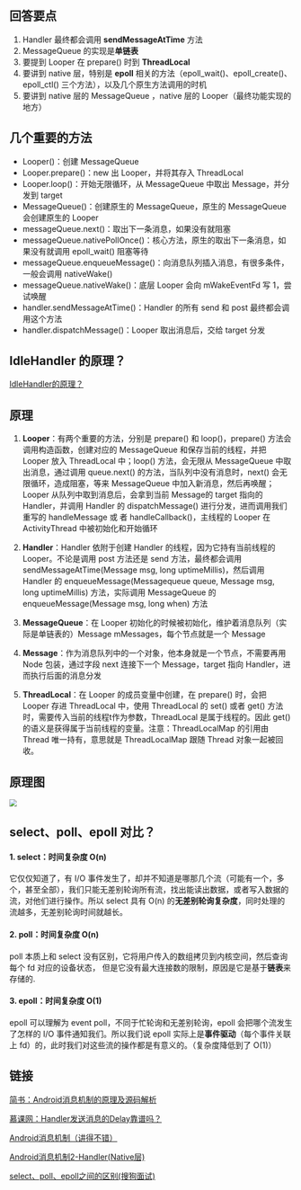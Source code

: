 ## 回答要点

1. Handler 最终都会调用 **sendMessageAtTime** 方法
2. MessageQueue 的实现是**单链表**
3. 要提到 Looper 在 prepare() 时到 **ThreadLocal**
4. 要讲到 native 层，特别是 **epoll** 相关的方法（epoll_wait()、epoll_create()、epoll_ctl() 三个方法），以及几个原生方法调用的时机
5. 要讲到 native 层的 MessageQueue ，native 层的 Looper（最终功能实现的地方）

## 几个重要的方法

- Looper()：创建 MessageQueue
- Looper.prepare()：new 出 Looper，并将其存入 ThreadLocal
- Looper.loop()：开始无限循环，从 MessageQueue 中取出 Message，并分发到 target
- MessageQueue()：创建原生的 MessageQueue，原生的 MessageQueue 会创建原生的 Looper
- messageQueue.next()：取出下一条消息，如果没有就阻塞
- messageQueue.nativePollOnce()：核心方法，原生的取出下一条消息，如果没有就调用 epoll_wait() 阻塞等待
- messageQueue.enqueueMessage()：向消息队列插入消息，有很多条件，一般会调用 nativeWake()
- messageQueue.nativeWake()：底层 Looper 会向 mWakeEventFd 写 1，尝试唤醒
- handler.sendMessageAtTime()：Handler 的所有 send 和 post 最终都会调用这个方法
- handler.dispatchMessage()：Looper 取出消息后，交给 target 分发

## IdleHandler 的原理？

[IdleHandler的原理？](./重要/IdleHandler的原理？.md)

## 原理

1. **Looper**：有两个重要的方法，分别是 prepare() 和 loop()，prepare() 方法会调用构造函数，创建对应的 MessageQueue 和保存当前的线程，并把 Looper 放入 ThreadLocal 中；loop() 方法，会无限从 MessageQueue 中取出消息，通过调用 queue.next() 的方法，当队列中没有消息时，next() 会无限循环，造成阻塞，等来 MessageQueue 中加入新消息，然后再唤醒；Looper 从队列中取到消息后，会拿到当前 Message的 target 指向的 Handler，并调用 Handler 的 dispatchMessage() 进行分发，进而调用我们重写的 handleMessage 或 者 handleCallback()，主线程的 Looper 在 ActivityThread 中被初始化和开始循环

2. **Handler**：Handler 依附于创建 Handler 的线程，因为它持有当前线程的 Looper。不论是调用 post 方法还是 send 方法，最终都会调用 sendMessageAtTime(Message msg, long uptimeMillis)，然后调用 Handler 的 enqueueMessage(Messagequeue queue, Message msg, long uptimeMillis) 方法，实际调用 MessageQueue 的 enqueueMessage(Message msg, long when) 方法

3. **MessageQueue**：在 Looper 初始化的时候被初始化，维护着消息队列（实际是单链表的）Message mMessages，每个节点就是一个 Message

4. **Message**：作为消息队列中的一个对象，他本身就是一个节点，不需要再用 Node 包装，通过字段 next 连接下一个 Message，target 指向 Handler，进而执行后面的消息分发

5. **ThreadLocal**：在 Looper 的成员变量中创建，在 prepare() 时，会把 Looper 存进 ThreadLocal 中，使用 ThreadLocal 的 set() 或者 get() 方法时，需要传入当前的线程t作为参数，ThreadLocal 是属于线程的。因此 get() 的语义是获得属于当前线程的变量。注意：ThreadLocalMap 的引用由 Thread 唯一持有，意思就是 ThreadLocalMap 跟随 Thread 对象一起被回收。

## 原理图

<img src="../assets/Handler的原理.png" style="zoom:80%;" />

## select、poll、epoll 对比？

#### 1. select：时间复杂度 O(n)

它仅仅知道了，有 I/O 事件发生了，却并不知道是哪那几个流（可能有一个，多个，甚至全部），我们只能无差别轮询所有流，找出能读出数据，或者写入数据的流，对他们进行操作。所以 select 具有 O(n) 的**无差别轮询复杂度**，同时处理的流越多，无差别轮询时间就越长。

#### 2. poll：时间复杂度 O(n)

poll 本质上和 select 没有区别，它将用户传入的数组拷贝到内核空间，然后查询每个 fd 对应的设备状态， 但是它没有最大连接数的限制，原因是它是基于**链表**来存储的.

#### 3. epoll：时间复杂度 O(1)

epoll 可以理解为 event poll，不同于忙轮询和无差别轮询，epoll 会把哪个流发生了怎样的 I/O 事件通知我们。所以我们说 epoll 实际上是**事件驱动**（每个事件关联上 fd）的，此时我们对这些流的操作都是有意义的。（复杂度降低到了 O(1)）


## 链接
[简书：Android消息机制的原理及源码解析](https://www.jianshu.com/p/f10)

[慕课网：Handler发送消息的Delay靠谱吗？](https://coding.imooc.com/lesson/317.html#mid=22311"%3Ehttps://coding.imooc.com/lesson/317.html)

[Android消息机制（讲得不错）](https://www.jianshu.com/p/57a426b8f145)

[Android消息机制2-Handler\(Native层\)](http://gityuan.com/2015/12/27/handler-message-native/)

[select、poll、epoll之间的区别(搜狗面试)](https://www.cnblogs.com/aspirant/p/9166944.html)